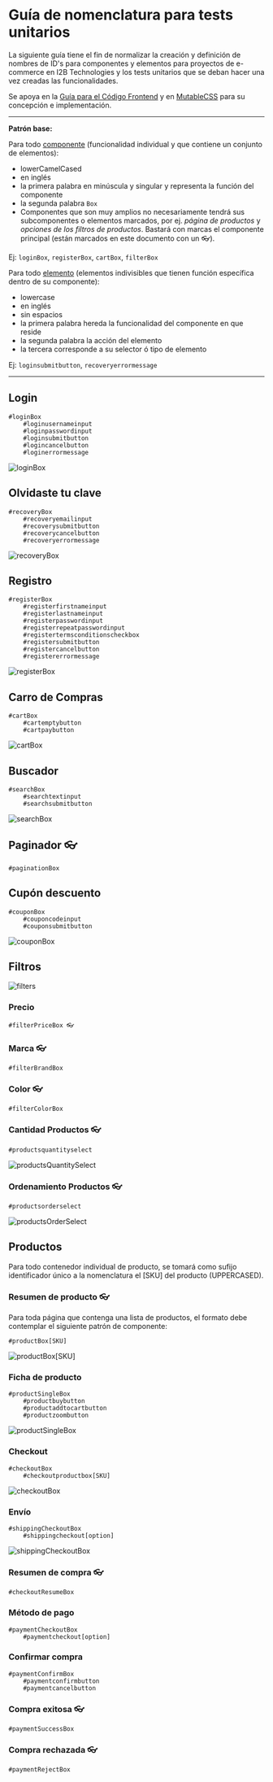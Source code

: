 Guía de nomenclatura para tests unitarios
=====

La siguiente guía tiene el fin de normalizar la creación y definición de nombres de ID's para componentes y elementos para proyectos de e-commerce en I2B Technologies y los tests unitarios que se deban hacer una vez creadas las funcionalidades. 

Se apoya en la [Guía para el Código Frontend](README.md) y en [MutableCSS](mutable-css.md) para su concepción e implementación.

---

**Patrón base:** 

Para todo [componente](mutable-css.md#componentes) (funcionalidad individual y que contiene un conjunto de elementos):
- lowerCamelCased
- en inglés
- la primera palabra en minúscula y singular y representa la función del componente
- la segunda palabra `Box`
- Componentes que son muy amplios no necesariamente tendrá sus subcomponentes o elementos marcados, por ej. *página de productos* y *opciones de los filtros de productos*. Bastará con marcas el componente principal (están marcados en este documento con un 👓).

Ej: `loginBox`, `registerBox`, `cartBox`, `filterBox`

Para todo [elemento](mutable-css.md#elementos) (elementos indivisibles que tienen función específica dentro de su componente):
- lowercase
- en inglés
- sin espacios
- la primera palabra hereda la funcionalidad del componente en que reside
- la segunda palabra la acción del elemento
- la tercera corresponde a su selector ó tipo de elemento

Ej: `loginsubmitbutton`, `recoveryerrormessage`

---

## Login
```
#loginBox
    #loginusernameinput
    #loginpasswordinput
    #loginsubmitbutton
    #logincancelbutton
    #loginerrormessage
```

![loginBox](images/loginBox.png)

## Olvidaste tu clave
```
#recoveryBox
    #recoveryemailinput
    #recoverysubmitbutton
    #recoverycancelbutton
    #recoveryerrormessage
```

![recoveryBox](images/recoveryBox.png)

## Registro
```
#registerBox
    #registerfirstnameinput
    #registerlastnameinput
    #registerpasswordinput
    #registerrepeatpasswordinput
    #registertermsconditionscheckbox
    #registersubmitbutton
    #registercancelbutton
    #registererrormessage
```

![registerBox](images/registerBox.png)

## Carro de Compras

```
#cartBox
    #cartemptybutton
    #cartpaybutton
```

![cartBox](images/cartBox.png)

## Buscador
```
#searchBox
    #searchtextinput
    #searchsubmitbutton
```

![searchBox](images/searchBox.png)

## Paginador 👓
```
#paginationBox
```

## Cupón descuento
```
#couponBox
    #couponcodeinput
    #couponsubmitbutton
```

![couponBox](images/couponBox.png)

## Filtros

![filters](images/filters.png)

### Precio
```
#filterPriceBox 👓
```

### Marca 👓
```
#filterBrandBox
```

### Color 👓
```
#filterColorBox
```

### Cantidad Productos 👓
```
#productsquantityselect
```

![productsQuantitySelect](images/productsQuantitySelect.png)

### Ordenamiento Productos 👓
```
#productsorderselect
```

![productsOrderSelect](images/productsOrderSelect.png)

## Productos

Para todo contenedor individual de producto, se tomará como sufijo identificador único a la nomenclatura el [SKU] del producto (UPPERCASED).

### Resumen de producto 👓

Para toda página que contenga una lista de productos, el formato debe contemplar el siguiente patrón de componente:

```
#productBox[SKU]
```

![productBox[SKU]](images/productBox[SKU].png)

### Ficha de producto

```
#productSingleBox
    #productbuybutton
    #productaddtocartbutton
    #productzoombutton
```

![productSingleBox](images/productSingleBox.png)

### Checkout

```
#checkoutBox
    #checkoutproductbox[SKU]
```

![checkoutBox](images/checkoutBox.png)

### Envío

```
#shippingCheckoutBox
    #shippingcheckout[option]
```

![shippingCheckoutBox](images/shippingCheckoutBox.png)

### Resumen de compra 👓

```
#checkoutResumeBox
```

### Método de pago

```
#paymentCheckoutBox
	#paymentcheckout[option]
```

### Confirmar compra

```
#paymentConfirmBox
	#paymentconfirmbutton
	#paymentcancelbutton
```

### Compra exitosa 👓

```
#paymentSuccessBox
```

### Compra rechazada 👓

```
#paymentRejectBox
```
